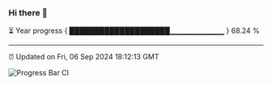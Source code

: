 ### Hi there 👋

⏳ Year progress { ████████████████████▁▁▁▁▁▁▁▁▁▁ } 68.24 %

---

⏰ Updated on Fri, 06 Sep 2024 18:12:13 GMT

![Progress Bar CI](https://github.com/Shyam-Makwana/GitHub-Actions-Demo/workflows/Progress%20Bar%20CI/badge.svg)
